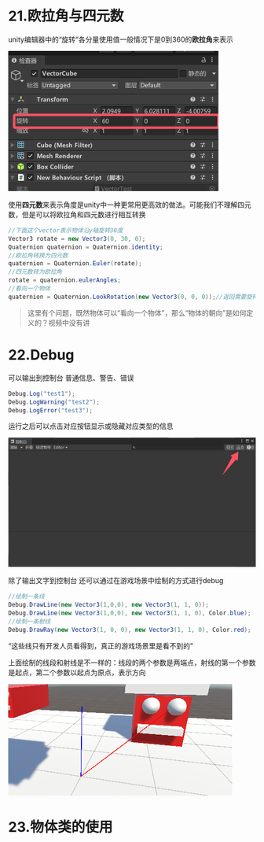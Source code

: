 # 21.欧拉角与四元数

unity编辑器中的“旋转”各分量使用值一般情况下是0到360的**欧拉角**来表示

![21_1](./img/21_1.png)

使用**四元数**来表示角度是unity中一种更常用更高效的做法。可能我们不理解四元数，但是可以将欧拉角和四元数进行相互转换  

```C#
//下面这个vector表示物体沿y轴旋转30度  
Vector3 rotate = new Vector3(0, 30, 0);
Quaternion quaternion = Quaternion.identity;
//欧拉角转换为四元数
quaternion = Quaternion.Euler(rotate);
//四元数转为欧拉角
rotate = quaternion.eulerAngles;
//看向一个物体
quaternion = Quaternion.LookRotation(new Vector3(0, 0, 0));//返回需要旋转的角度
```

> 这里有个问题，既然物体可以“看向一个物体”，那么“物体的朝向”是如何定义的？视频中没有讲

# 22.Debug

可以输出到控制台 普通信息、警告、错误

```C#
Debug.Log("test1");
Debug.LogWarning("test2");
Debug.LogError("test3");
```

运行之后可以点击对应按钮显示或隐藏对应类型的信息

![22_1](./img/22_1.png)

除了输出文字到控制台  还可以通过在游戏场景中绘制的方式进行debug

```C#
//绘制一条线
Debug.DrawLine(new Vector3(1,0,0), new Vector3(1, 1, 0));
Debug.DrawLine(new Vector3(1,0,0), new Vector3(1, 1, 0), Color.blue);
//绘制一条射线
Debug.DrawRay(new Vector3(1, 0, 0), new Vector3(1, 1, 0), Color.red);
```

“这些线只有开发人员看得到，真正的游戏场景里是看不到的”  

上面绘制的线段和射线是不一样的：线段的两个参数是两端点，射线的第一个参数是起点，第二个参数以起点为原点，表示方向  

![22_2](./img/22_2.png)

# 23.物体类的使用